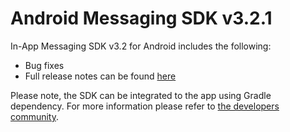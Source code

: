 # Android Messaging SDK v3.2.1

In-App Messaging SDK v3.2 for Android includes the following:
* Bug fixes
* Full release notes can be found [here](https://s3-eu-west-1.amazonaws.com/ce-sr/Release+Notes/Mobile+App+SDK+v3.2+Release+Notes+-+Android.pdf)


Please note, the SDK can be integrated to the app using Gradle dependency. For more information please refer to [the developers community](https://developers.liveperson.com/android-quickstart.html).
